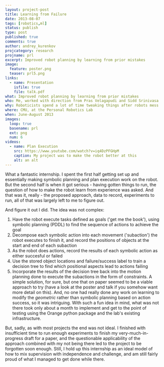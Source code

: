 ```yaml
---
layout: project-post
title: Learning from Failure
date: 2013-08-07
tags: [robotics,ml]
status: publish
type: post
published: true
comments: true
author: andrey_kurenkov
projcategory: research
projname: prl
excerpt: Improved robot planning by learning from prior mistakes
image:
  feature: poster.png
  teaser: prl5.png
links:
  - name: Presentation
    isfile: true
    file: talk.pdf
what: Improved robot planning by learning from prior mistakes
who: Me, worked with direction from Pras Velagapudi and Sidd Srinivasa
why: Roboticists spend a lot of time tweaking things after robots mess up, and the idea was to try and find a way to automate that with learning
where: CMU, at the Personal Robotics Lab
when: June-August 2013
images:
  loop: true
  basename: prl
  ext: png
  num: 6
videos:
  - name: Plan Execution
    src: https://www.youtube.com/watch?v=iq4DzPFGHpM
    caption: My project was to make the robot better at this
    alt: an alt
---
```

What a fantastic internship. I spent the first half getting set up and essentially making symbolic planning and plan execution work on the robot. But the second half 
is when it got serious - having gotten things to run, the question of how to make the robot learn from experience was asked. And that was it, really - the proposed approach,
data to record, experiments to run, all of that was largely left to me to figure out. 

And figure it out I did. The idea was not complex:
1. Have the robot execute tasks defined as goals ('get me the book'), using symbolic planning (PDDL) to find the sequence of actions to achieve the goal
2. Decompose each symbolic action into each movement ('subaction') the robot executes to finish it, and record the positions of objects at the start and end of each subaction
3. As the robot does actions, record the results of each symbolic action as either succesful or failed
4. Use the stored object locations and failure/success label to train a decision tree to find which positional aspects lead to actions failing
5. Incorporate the results of the decision tree back into the motion planning done to execute the subactions in the form of constraints.
A simple solution, for sure, but one that on paper seemed to be a viable approach to try (have a look at the poster and talk if you somehow want more detail on this). And, no one had really done any work on learning to modify the *geometric* rather than symbolic planning based on action success, so it was intriguing. With such a fun idea in mind, what was not there took only about a month to implement and get to the point of testing using the Orange python package and the lab's existing infrastructure.

But, sadly, as with most projects the end was not ideal. I finished with insufficient time to run enough experiments to finish my very-much-in-progress draft for a paper, and
the questionable applicability of the approach combined with my not being there led to the project to be forgotten soon enough. Still, I hold up this internship as an ideal model
of how to mix supervision with independence and challenge, and am still fairly proud of what I managed to get done while there.
